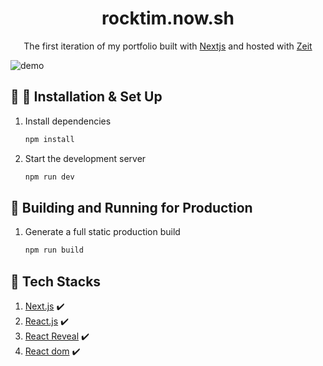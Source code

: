 <h1 align="center">
  rocktim.now.sh
</h1>
<p align="center">
  The first iteration of my portfolio built with <a href="https://www.nextjs.org/" target="_blank">Nextjs</a> and hosted with <a href="https://zeit.co/" target="_blank">Zeit</a>
</p>

![demo](https://user-images.githubusercontent.com/33410545/67965390-32bbbb00-fbbf-11e9-8680-37c18905f3a3.jpg)

## :hammer: :tada: Installation & Set Up

1. Install dependencies

   ```sh
   npm install
   ```

2. Start the development server

   ```sh
   npm run dev
   ```

## 🚀 Building and Running for Production

1. Generate a full static production build

   ```sh
   npm run build
   ```

## 🚀 Tech Stacks

1. [Next.js](http://nextjs.org) :heavy_check_mark:
2. [React.js](https://reactjs.org) :heavy_check_mark:
3. [React Reveal](https://www.react-reveal.com) :heavy_check_mark:
4. [React dom](https://www.npmjs.com/package/react-dom) :heavy_check_mark:
